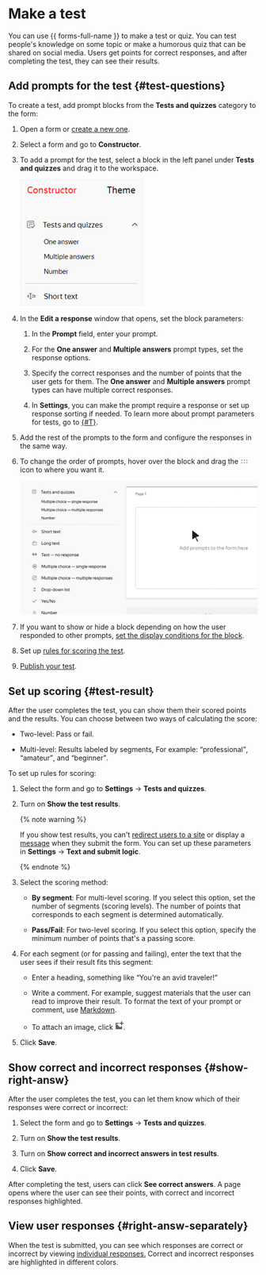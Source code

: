 # Make a test

 You can use {{ forms-full-name }} to make a test or quiz. You can test people's knowledge on some topic or make a humorous quiz that can be shared on social media. Users get points for correct responses, and after completing the test, they can see their results.

## Add prompts for the test {#test-questions}

To create a test, add prompt blocks from the **Tests and quizzes** category to the form:

1. Open a form or [create a new one](new-form.md).

1. Select a form and go to **Constructor**.

1. To add a prompt for the test, select a block in the left panel under **Tests and quizzes** and drag it to the workspace.

    ![](../_assets/forms/test-questions.png)

1. In the **Edit a response** window that opens, set the block parameters:

    1. In the **Prompt** field, enter your prompt.

    1. For the **One answer** and **Multiple answers** prompt types, set the response options.

    1. Specify the correct responses and the number of points that the user gets for them. The **One answer** and **Multiple answers** prompt types can have multiple correct responses.

    1. In **Settings**, you can make the prompt require a response or set up response sorting if needed. To learn more about prompt parameters for tests, go to [{#T}](blocks-ref/tests-ref.md).

1. Add the rest of the prompts to the form and configure the responses in the same way.

1. To change the order of prompts, hover over the block and drag the ![](../_assets/forms/drag-question.png) icon to where you want it.

    ![](../_assets/forms/tutorial-add-question.gif)

1. If you want to show or hide a block depending on how the user responded to other prompts, [set the display conditions for the block](add-questions.md#section_q2t_zqz_sbb).

1. Set up [rules for scoring the test](#test-result).

1. [Publish your test](publish.md).

## Set up scoring {#test-result}

After the user completes the test, you can show them their scored points and the results. You can choose between two ways of calculating the score:

- Two-level: Pass or fail.

- Multi-level: Results labeled by segments, For example: <q>professional</q>, <q>amateur</q>, and <q>beginner</q>.

To set up rules for scoring:

1. Select the form and go to **Settings** → **Tests and quizzes**.

1. Turn on **Show the test results**.

    {% note warning %}

    If you show test results, you can't [redirect users to a site](success-page.md#sec_redirect) or display a [message](success-page.md#message) when they submit the form. You can set up these parameters in **Settings** → **Text and submit logic**.

    {% endnote %}

1. Select the scoring method:

    - **By segment**: For multi-level scoring. If you select this option, set the number of segments (scoring levels). The number of points that corresponds to each segment is determined automatically.

    - **Pass/Fail**: For two-level scoring. If you select this option, specify the minimum number of points that's a passing score.

1. For each segment (or for passing and failing), enter the text that the user sees if their result fits this segment:

    - Enter a heading, something like <q>You're an avid traveler!</q>

    - Write a comment. For example, suggest materials that the user can read to improve their result. To format the text of your prompt or comment, use [Markdown](appearance.md#section_pzm_m1j_j3b).

    - To attach an image, click ![](../_assets/forms/add-picture.png).

1. Click **Save**.

## Show correct and incorrect responses {#show-right-answ}

After the user completes the test, you can let them know which of their responses were correct or incorrect:

1. Select the form and go to **Settings** → **Tests and quizzes**.

1. Turn on **Show the test results**.

1. Turn on **Show correct and incorrect answers in test results**.

1. Click **Save**.

After completing the test, users can click **See correct answers**. A page opens where the user can see their points, with correct and incorrect responses highlighted.

## View user responses {#right-answ-separately}

When the test is submitted, you can see which responses are correct or incorrect by viewing [individual responses.](answers.md#answer-in-detail) Correct and incorrect responses are highlighted in different colors.

